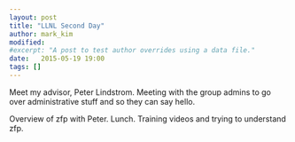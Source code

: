 ```yaml
---
layout: post
title: "LLNL Second Day"
author: mark_kim
modified:
#excerpt: "A post to test author overrides using a data file."
date:   2015-05-19 19:00
tags: []
---
```


Meet my advisor, Peter Lindstrom. Meeting with the group admins to go over
administrative stuff and so they can say hello. 

Overview of zfp with Peter. Lunch. Training videos and trying to understand
zfp.
